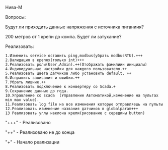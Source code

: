 Нива-М


Вопросы:

Будут ли приходить данные напряжения с источника питаниия?

200 метров от 1 крепи до компа. Будет ли затухание?


Реализовать:

    1.Изменить service оставить ping,modbus(убрать modbusRTU).+++
    2.Валидация в крепях(только int)+++
    3.Реализовать роли(User,Admin).++(Отображать фамилиии инициалы)
    4.Индивидуальные настройки для каждого пользователя.++
    5.Реализовать цвета датчиков либо установить default. ++
    6.Исправить зависания и ошибки.++
    7.Убрать лишние.++
    8.Реализовать подключение к конвертеру со Scada.+
    9.Сохранение данных до года.
    10.Управление со scada  (Управление Автоматикой,изменение на пультах min max value).
    11.Реализовать log file на все изменения которые отправляешь на пульты
    12.Реализовать изменение названия датчиков в globalparam+++
    13 Реализовать углы наклона крепи(рисование с середины button)
    

"+++" - Реализовано

"++" - Реализовано не до конца

"+" - Начало реализации
